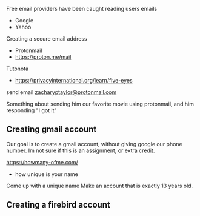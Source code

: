 
Free email providers have been caught reading users emails
- Google
- Yahoo

Creating a secure email address
- Protonmail
- https://proton.me/mail

Tutonota
- https://privacyinternational.org/learn/five-eyes

send email zacharyptaylor@protonmail.com

Something about sending him our favorite movie using protonmail, and him responding "I got it"

## Creating gmail account
Our goal is to create a gmail account, without giving google our phone number. Im not sure if this is an assignment, or extra credit.

https://howmany-ofme.com/
- how unique is your name

Come up with a unique name
Make an account that is exactly 13 years old. 

## Creating a firebird account

